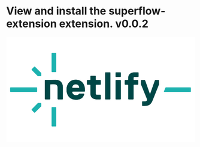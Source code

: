 # View and install the superflow-extension extension. v0.0.2
![Netlify Logo](/assets/netlify-logo.png)
